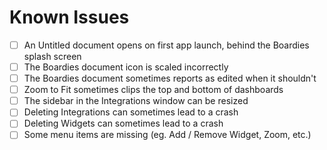 # Known Issues

*   [ ] An Untitled document opens on first app launch, behind the Boardies splash screen
*   [ ] The Boardies document icon is scaled incorrectly
*   [ ] The Boardies document sometimes reports as edited when it shouldn't
*   [ ] Zoom to Fit sometimes clips the top and bottom of dashboards
*   [ ] The sidebar in the Integrations window can be resized
*   [ ] Deleting Integrations can sometimes lead to a crash
*   [ ] Deleting Widgets can sometimes lead to a crash
*   [ ] Some menu items are missing (eg. Add / Remove Widget, Zoom, etc.)
